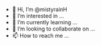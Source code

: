 - 👋 Hi, I’m @mistyrainH
- 👀 I’m interested in ...
- 🌱 I’m currently learning ...
- 💞️ I’m looking to collaborate on ...
- 📫 How to reach me ...

<!---
mistyrainH/mistyrainH is a ✨ special ✨ repository because its `README.md` (this file) appears on your GitHub profile.
You can click the Preview link to take a look at your changes.
--->
